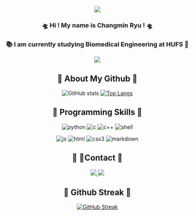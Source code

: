 <div align="center">
  
<img src="https://capsule-render.vercel.app/api?type=waving&color=auto&height=150&section=header" />

### 🛸 Hi ! My name is Changmin Ryu !  🛸
### 📚 I am currently studying Biomedical Engineering at HUFS 🦉

<img src="https://capsule-render.vercel.app/api?type=waving&color=auto&height=150&section=footer" />

</div>

<div align="center">

## 🚀 About My Github 🚀

![GitHub stats](https://github-readme-stats.vercel.app/api?username=changmaaa&show_icons=true&bg_color=00000000)
[![Top Langs](https://github-readme-stats.vercel.app/api/top-langs/?username=changmaaa&layout=compact)](https://github.com/changmaaa/github-readme-stats)

</div>

<h2 align="center">
🚀 Programming Skills 🚀
</h2>

<div align="center">
  
![python](https://img.shields.io/badge/Python-14354C?style=for-the-badge&logo=python&logoColor=white)
![c](https://img.shields.io/badge/C-00599C?style=for-the-badge&logo=c&logoColor=white)
![c++](https://img.shields.io/badge/C%2B%2B-00599C?style=for-the-badge&logo=c%2B%2B&logoColor=white)
![shell](https://img.shields.io/badge/Shell_Script-121011?style=for-the-badge&logo=gnu-bash&logoColor=white)

![js](https://img.shields.io/badge/JavaScript-F7DF1E?style=for-the-badge&logo=JavaScript&logoColor=white) 
![html](https://img.shields.io/badge/HTML-239120?style=for-the-badge&logo=html5&logoColor=white)
![css3](https://img.shields.io/badge/CSS3-1572B6?style=for-the-badge&logo=css3&logoColor=white)
![markdown](https://img.shields.io/badge/Markdown-000000?style=for-the-badge&logo=markdown&logoColor=white)

</div>

<h2 align="center">
🚀 Contact 🚀
</h2>

<div align="center">

<a href="mailto:loves010104@naver.com">
   <img src="https://img.shields.io/badge/Naver-47A248?style=flat-square&logo=Naver&logoColor=white&link=loves010104@naver.com"/>
</a>
<a href="https://www.instagram.com/min.__.uiw/"><img src="https://img.shields.io/badge/Instagram-E4405F?style=flat-square&logo=Instagram&logoColor=white"/></a>

</div>

<div align="center">

## 🚀 Github Streak 🚀

[![GitHub Streak](https://streak-stats.demolab.com?user=changmaaa&theme=graywhite)](https://git.io/streak-stats)

</div>

<!--
**changmaaa/changmaaa** is a ✨ _special_ ✨ repository because its `README.md` (this file) appears on your GitHub profile.

Here are some ideas to get you started:

- 🔭 I’m currently working on ...
- 🌱 I’m currently learning ...
- 👯 I’m looking to collaborate on ...
- 🤔 I’m looking for help with ...
- 💬 Ask me about ...
- 📫 How to reach me: ...
- 😄 Pronouns: ...
- ⚡ Fun fact: ...
-->

